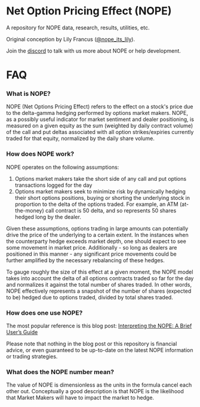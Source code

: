 # Net Option Pricing Effect (NOPE)
A repository for NOPE data, research, results, utilities, etc.

Original conception by Lily Francus ([@nope_its_lily](https://twitter.com/nope_its_lily)).

Join the [discord](https://discord.gg/YyNcHqqb) to talk with us more about NOPE or help development.

# FAQ

### What is NOPE?
NOPE (Net Options Pricing Effect) refers to the effect on a stock's price due to the delta-gamma hedging performed by options market makers. NOPE, as a possibly useful indicator for market sentiment and dealer positioning, is measured on a given equity as the sum (weighted by daily contract volume) of the call and put deltas associated with all option strikes/expiries currently traded for that equity, normalized by the daily share volume.

### How does NOPE work? 
NOPE operates on the following assumptions: 
1. Options market makers take the short side of any call and put options transactions logged for the day 
2. Options market makers seek to minimize risk by dynamically hedging their short options positions, buying or shorting the underlying stock in proportion to the delta of the options traded. For example, an ATM (at-the-money) call contract is 50 delta, and so represents 50 shares hedged long by the dealer. 

Given these assumptions, options trading in large amounts can potentially drive the price of the underlying to a certain extent. In the instances when the counterparty hedge exceeds market depth, one should expect to see some movement in market price. Additionally - so long as dealers are positioned in this manner - any significant price movements could be further amplified by the necessary rebalancing of these hedges. 

To gauge roughly the size of this effect at a given moment, the NOPE model takes into account the delta of all options contracts traded so far for the day and normalizes it against the total number of shares traded. In other words, NOPE effectively represents a snapshot of the number of shares (expected to be) hedged due to options traded, divided by total shares traded.

### How does one use NOPE?
The most popular reference is this blog post: [Interpreting the NOPE: A Brief User’s Guide](https://nope-its-lily.medium.com/interpreting-the-nope-a-brief-users-guide-41c57c1b47a0)

Please note that nothing in the blog post or this repository is financial advice, or even guaranteed to be up-to-date on the latest NOPE information or trading strategies.


### What does the NOPE number mean?
The value of NOPE is dimensionless as the units in the formula cancel each other out. Conceptually a good description is that NOPE is the likelihood that Market Makers will have to impact the market to hedge.